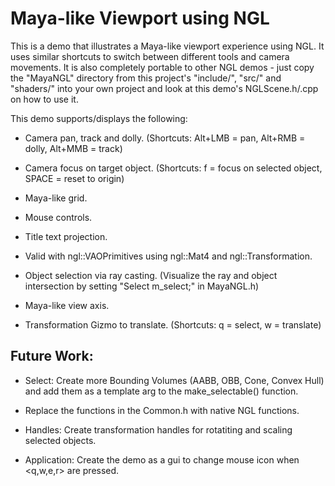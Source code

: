 # Maya-like Viewport using NGL

<!-- ![alt tag](mlvn.jpg) -->


This is a demo that illustrates a Maya-like viewport experience using NGL. It uses similar shortcuts to switch between different tools and camera movements.
It is also completely portable to other NGL demos - just copy the "MayaNGL" directory from this project's "include/", "src/" and "shaders/" into your own project and look at this demo's NGLScene.h/.cpp on how to use it.

This demo supports/displays the following:

- Camera pan, track and dolly. (Shortcuts: Alt+LMB = pan, Alt+RMB = dolly, Alt+MMB = track)

- Camera focus on target object. (Shortcuts: f = focus on selected object, SPACE = reset to origin)

- Maya-like grid.

- Mouse controls.

- Title text projection.

- Valid with ngl::VAOPrimitives using ngl::Mat4 and ngl::Transformation.

- Object selection via ray casting. (Visualize the ray and object intersection by setting "Select<true> m_select;" in MayaNGL.h)

- Maya-like view axis.

- Transformation Gizmo to translate. (Shortcuts: q = select, w = translate)


## Future Work:

- Select: Create more Bounding Volumes (AABB, OBB, Cone, Convex Hull) and add them as a template arg to the make_selectable() function.

- Replace the functions in the Common.h with native NGL functions.

- Handles: Create transformation handles for rotatiting and scaling selected objects.

- Application: Create the demo as a gui to change mouse icon when <q,w,e,r> are pressed.

